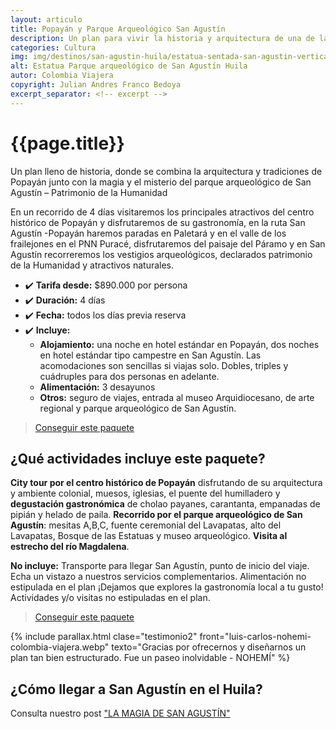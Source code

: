 ```yaml
---
layout: articulo
title: Popayán y Parque Arqueológico San Agustín
description: Un plan para vivir la historia y arquitectura de una de las ciudades más antiguas de Suramérica y la cultura de nuestros pueblos indígenas
categories: Cultura
img: img/destinos/san-agustin-huila/estatua-sentada-san-agustin-vertical.webp
alt: Estatua Parque arqueológico de San Agustín Huila
autor: Colombia Viajera
copyright: Julian Andres Franco Bedoya
excerpt_separator: <!-- excerpt -->
---
```


# {{page.title}}

Un plan lleno de historia, donde se combina la arquitectura y tradiciones de Popayán junto con la magia y el misterio del parque arqueológico de San Agustín – Patrimonio de la Humanidad

<!-- excerpt -->

En un recorrido de 4 días visitaremos los principales atractivos del centro histórico de Popayán y disfrutaremos de su gastronomía, en la ruta San Agustín -Popayán haremos paradas en Paletará y en el valle de los frailejones en el PNN Puracé, disfrutaremos del paisaje del Páramo y en San Agustín recorreremos los vestigios arqueológicos, declarados patrimonio de la Humanidad y atractivos naturales.

* ✔️ **Tarifa desde:** $890.000 por persona
* ✔️ **Duración:** 4 días
* ✔️ **Fecha:** todos los días previa reserva
* ✔️ **Incluye:**
  * **Alojamiento:** una noche en hotel estándar en Popayán, dos noches en hotel estándar tipo campestre en San Agustín. Las acomodaciones son sencillas si viajas solo. Dobles, triples y cuádruples para dos personas en adelante.
  * **Alimentación:** 3 desayunos
  * **Otros:** seguro de viajes, entrada al museo Arquidiocesano, de arte regional y parque arqueológico de San Agustín.

>[Conseguir este paquete](https://api.whatsapp.com/send?phone=+573209673925&text=Hola.%20Me%20encantar%C3%ADa%20saber%20m%C3%A1s%20sobre%20este%20paquete:%20Popay%C3%A1n%20y%20Parque%20Arqueol%C3%B3gico%20de%20San%20Agust%C3%ADn%20)

## ¿Qué actividades incluye este paquete?

**City tour por el centro histórico de Popayán** disfrutando de su arquitectura y ambiente colonial, muesos, iglesias, el puente del humilladero y **degustación gastronómica** de cholao payanes, carantanta, empanadas de pipián y helado de paila. **Recorrido por el parque arqueológico de San Agustín**: mesitas A,B,C, fuente ceremonial del Lavapatas, alto del Lavapatas, Bosque de las Estatuas y museo arqueológico. **Visita al estrecho del río Magdalena**.

**No incluye:** Transporte para llegar San Agustín, punto de inicio del viaje. Echa un vistazo a nuestros servicios complementarios. Alimentación no estipulada en el plan ¡Dejamos que explores la gastronomía local a tu gusto! Actividades y/o visitas no estipuladas en el plan.

>[Conseguir este paquete](https://api.whatsapp.com/send?phone=+573209673925&text=Hola.%20Me%20encantar%C3%ADa%20saber%20m%C3%A1s%20sobre%20este%20paquete:%20Popay%C3%A1n%20y%20Parque%20Arqueol%C3%B3gico%20de%20San%20Agust%C3%ADn%20)

{% include parallax.html clase="testimonio2" front="luis-carlos-nohemi-colombia-viajera.webp" texto="Gracias por ofrecernos y diseñarnos un plan tan bien estructurado. Fue un paseo inolvidable - NOHEMÍ" %}

## ¿Cómo llegar a San Agustín en el Huila?

Consulta nuestro post ["LA MAGIA DE SAN AGUSTÍN"]({{site.baseurl}}/san-agustin/)
